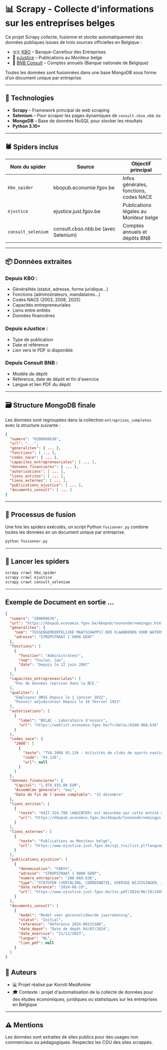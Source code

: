 # 📊 Scrapy - Collecte d'informations sur les entreprises belges

Ce projet Scrapy collecte, fusionne et stocke automatiquement des données publiques issues de trois sources officielles en Belgique :

- 🇧🇪 [KBO](https://kbopub.economie.fgov.be) – Banque-Carrefour des Entreprises
- 🧾 [eJustice](https://www.ejustice.just.fgov.be) – Publications au Moniteur belge
- 📂 [BNB Consult](https://consult.cbso.nbb.be) – Comptes annuels (Banque nationale de Belgique)

Toutes les données sont fusionnées dans une base MongoDB sous forme d’un document unique par entreprise.

---

## 🧰 Technologies

- **Scrapy** – Framework principal de web scraping
- **Selenium** – Pour scraper les pages dynamiques de `consult.cbso.nbb.be`
- **MongoDB** – Base de données NoSQL pour stocker les résultats
- **Python 3.10+**

---

## 🕷️ Spiders inclus

| Nom du spider      | Source                                 | Objectif principal                        |
|--------------------|----------------------------------------|--------------------------------------------|
| `kbo_spider`       | kbopub.economie.fgov.be                | Infos générales, fonctions, codes NACE     |
| `ejustice`         | ejustice.just.fgov.be                  | Publications légales au Moniteur belge     |
| `consult_selenium` | consult.cbso.nbb.be (avec Selenium)    | Comptes annuels et dépôts BNB              |

---

## 📦 Données extraites

### Depuis KBO :
- Généralités (statut, adresse, forme juridique…)
- Fonctions (administrateurs, mandataires…)
- Codes NACE (2003, 2008, 2025)
- Capacités entrepreneuriales
- Liens entre entités
- Données financières

### Depuis eJustice :
- Type de publication
- Date et référence
- Lien vers le PDF si disponible

### Depuis Consult BNB :
- Modèle de dépôt
- Référence, date de dépôt et fin d'exercice
- Langue et lien PDF du dépôt

---

## 🗃️ Structure MongoDB finale

Les données sont regroupées dans la collection `entreprises_completes` avec la structure suivante :

```json
{
  "numero": "0200068636",
  "url": "...",
  "generalites": { ... },
  "fonctions": [ ... ],
  "codes_nace": { ... },
  "capacites_entrepreneuriales": [ ... ],
  "donnees_financieres": { ... },
  "autorisations": [ ... ],
  "liens_entites": [ ... ],
  "liens_externes": [ ... ],
  "publications_ejustice": [ ... ],
  "documents_consult": [ ... ]
}
```

---

## 🔄 Processus de fusion

Une fois les spiders exécutés, un script Python `fusionner.py` combine toutes les données en un document unique par entreprise.

```bash
python fusionner.py
```

---

## 🏁 Lancer les spiders

```bash
scrapy crawl kbo_spider
scrapy crawl ejustice
scrapy crawl consult_selenium
```

---




## Exemple de Document en sortie ...

```json
{
  "numero": "200068636",
  "url": "https://kbopub.economie.fgov.be/kbopub/toonondernemingps.html?ondernemingsnummer=200068636",
  "generalites": {
    "nom": "TUSSENGEMEENTELIJKE MAATSCHAPPIJ DER VLAANDEREN VOOR WATERVOORZIENING",
    "adresse": "STROPSTRAAT 1 9000 GENT"
  },
  "fonctions": [
    {
      "fonction": "Administrateur",
      "nom": "Foulon, Jan",
      "date": "Depuis le 22 juin 2007"
    }
  ],
  "capacites_entrepreneuriales": [
    "Pas de données reprises dans la BCE."
  ],
  "qualites": [
    "Employeur ONSS Depuis le 1 janvier 2022",
    "Pouvoir adjudicateur Depuis le 16 février 1923"
  ],
  "autorisations": [
    {
      "label": "BELAC - Laboratoire d'essais",
      "url": "https://weblist.economie.fgov.be/fr/belac/0200.068.636"
    }
  ],
  "codes_nace": {
    "2008": [
      {
        "texte": "TVA 2008 93.126 - Activités de clubs de sports nautiques Depuis le 22 juillet 2008",
        "code": "93.126",
        "url": null
      }
    ]
  },
  "donnees_financieres": {
    "Capital": "1.978.935,00 EUR",
    "Assemblée générale": "mai",
    "Date de fin de l'année comptable": "31 décembre"
  },
  "liens_entites": [
    {
      "texte": "0427.324.788 (AQUINTER) est absorbée par cette entité depuis le 23 décembre 2004",
      "url": "https://kbopub.economie.fgov.be/kbopub/toonondernemingps.html?ondernemingsnummer=427324788"
    }
  ],
  "liens_externes": [
    {
      "texte": "Publications au Moniteur belge",
      "url": "https://www.ejustice.just.fgov.be/cgi_tsv/list.pl?language=fr&btw=0200068636&page=1&view_numac=0200068636#SUM"
    }
  ],
  "publications_ejustice": [
    {
      "denomination": "FARYS",
      "adresse": "STROPSTRAAT 1 9000 GENT",
      "numero_entreprise": "200.068.636",
      "type": "STATUTEN (VERTALING, COÖRDINATIE, OVERIGE WIJZIGINGEN, …)",
      "date_reference": "2024-06-19",
      "url": "https://www.ejustice.just.fgov.be/tsv_pdf/2024/06/19/24092810.pdf"
    }
  ],
  "documents_consult": [
    {
      "model": "Model voor geconsolideerde jaarrekening",
      "statut": "Initial",
      "reference": "Référence 2024-00231588",
      "date_depot": "Date de dépôt 04/07/2024",
      "date_exercice": "31/12/2023",
      "langue": "NL",
      "lien_pdf": null
    }
  ]
}
```

## 📝 Auteurs

- 💻 Projet réalisé par Korniti MedAmine
- 🎓 Contexte : projet d'automatisation de la collecte de données pour des études économiques, juridiques ou statistiques sur les entreprises en Belgique

---

## ⚠️ Mentions

Les données sont extraites de sites publics pour des usages non commerciaux ou pédagogiques. Respectez les CGU des sites scrappés.
